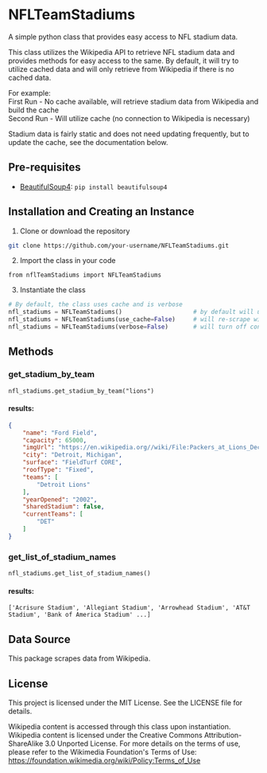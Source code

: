 # NFLTeamStadiums
A simple python class that provides easy access to NFL stadium data.

This class utilizes the Wikipedia API to retrieve NFL stadium data and provides methods for easy 
access to the same. By default, it will try to utilize cached data and will only retrieve from Wikipedia 
if there is no cached data.

For example:<br>
First Run - No cache available, will retrieve stadium data from Wikipedia and build the cache<br>
Second Run - Will utilize cache (no connection to Wikipedia is necessary)

Stadium data is fairly static and does not need updating frequently, but to update the cache, 
see the documentation below.

## Pre-requisites
- [BeautifulSoup4](https://pypi.org/project/beautifulsoup4/): `pip install beautifulsoup4`

## Installation and Creating an Instance
1. Clone or download the repository
```bash
git clone https://github.com/your-username/NFLTeamStadiums.git
```

2. Import the class in your code
```
from nflTeamStadiums import NFLTeamStadiums
```

3. Instantiate the class
```python 
# By default, the class uses cache and is verbose
nfl_stadiums = NFLTeamStadiums()                    # by default will use cached data and print to console
nfl_stadiums = NFLTeamStadiums(use_cache=False)     # will re-scrape wikipedia and overwrite cache
nfl_stadiums = NFLTeamStadiums(verbose=False)       # will turn off console printing
```

## Methods

### get_stadium_by_team
```
nfl_stadiums.get_stadium_by_team("lions")
```

#### results:
```json
{
    "name": "Ford Field",
    "capacity": 65000,
    "imgUrl": "https://en.wikipedia.org//wiki/File:Packers_at_Lions_Dec_2020_(50715608723).jpg",
    "city": "Detroit, Michigan",
    "surface": "FieldTurf CORE",
    "roofType": "Fixed",
    "teams": [
        "Detroit Lions"
    ],
    "yearOpened": "2002",
    "sharedStadium": false,
    "currentTeams": [
        "DET"
    ]
}
```

### get_list_of_stadium_names
```
nfl_stadiums.get_list_of_stadium_names()
```

#### results:
```
['Acrisure Stadium', 'Allegiant Stadium', 'Arrowhead Stadium', 'AT&T Stadium', 'Bank of America Stadium' ...]
```

## Data Source
This package scrapes data from Wikipedia.

## License
This project is licensed under the MIT License. See the LICENSE file for details.

Wikipedia content is accessed through this class upon instantiation. Wikipedia content is licensed under 
the Creative Commons Attribution-ShareAlike 3.0 Unported License. For more details on the terms of use, 
please refer to the Wikimedia Foundation's Terms of Use:
https://foundation.wikimedia.org/wiki/Policy:Terms_of_Use